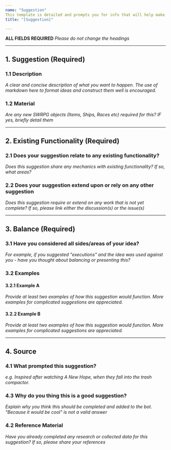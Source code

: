 ```yaml
---
name: "Suggestion"
This template is detailed and prompts you for info that will help make a well formatted and well presented suggestion. Suggestions made in this way are well-respected and will be looked at sooner.
title: "[Suggestion]"

---
```


**ALL FIELDS REQUIRED** 
_Please do not change the headings_

---

## 1. Suggestion (Required)
### 1.1 Description
_A clear and concise description of what you want to happen._
_The use of markdown here to format ideas and construct them well is encouraged._

### 1.2 Material
_Are any new SWRPG objects (Items, Ships, Races etc) required for this? IF yes, briefly detail them_

---

## 2. Existing Functionality (Required)
### 2.1 Does your suggestion relate to any existing functionality?
_Does this suggestion share any mechanics with existing functionality? If so, what areas?_

### 2.2 Does your suggestion extend upon or rely on any other suggestion
_Does this suggestion require or extend on any work that is not yet complete? If so, please link either the discussion(s) or the issue(s)_

---

## 3. Balance (Required)
### 3.1 Have you considered all sides/areas of your idea?
_For example, if you suggested "executions" and the idea was used against you - have you thought about balancing or presenting this?_

### 3.2 Examples
#### 3.2.1 Example A
_Provide at least two examples of how this suggestion would function. More examples for complicated suggestions are appreciated._

#### 3.2.2 Example B
_Provide at least two examples of how this suggestion would function. More examples for complicated suggestions are appreciated._

---

## 4. Source
### 4.1 What prompted this suggestion?
_e.g. Inspired after watching A New Hope, when they fall into the trash compactor._ 

### 4.3 Why do you thing this is a good suggestion?
_Explain why you think this should be completed and added to the bot. "Because it would be cool" is not a valid answer_

### 4.2 Reference Material
_Have you already completed any research or collected data for this suggestion? If so, please share your references_
